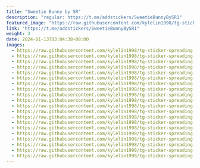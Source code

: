 ```yaml
---
title: "Sweetie Bunny by SR"
description: "regular: https://t.me/addstickers/SweetieBunnyBySR1"
featured_image: "https://raw.githubusercontent.com/kylelin1998/tg-sticker-spreading-worldwide-images/main/img/5c4ba8fb-a4a2-48c6-a215-1e253ed931f1.jpg"
link: "https://t.me/addstickers/SweetieBunnyBySR1"
weight: 3
date: 2024-01-13T03:04:38+08:00
images:
  - https://raw.githubusercontent.com/kylelin1998/tg-sticker-spreading-worldwide-images/main/img/5c4ba8fb-a4a2-48c6-a215-1e253ed931f1.jpg
  - https://raw.githubusercontent.com/kylelin1998/tg-sticker-spreading-worldwide-images/main/img/11e22d9c-e363-444f-bbb9-5c5b6498068d.jpg
  - https://raw.githubusercontent.com/kylelin1998/tg-sticker-spreading-worldwide-images/main/img/d2c63af5-6475-4b53-ad48-94f7d854b1af.jpg
  - https://raw.githubusercontent.com/kylelin1998/tg-sticker-spreading-worldwide-images/main/img/c2a0ad8a-78d0-40f2-8bde-661ec15c24ea.jpg
  - https://raw.githubusercontent.com/kylelin1998/tg-sticker-spreading-worldwide-images/main/img/7c92d7e6-d2ff-4a3e-a197-d019381c04ae.jpg
  - https://raw.githubusercontent.com/kylelin1998/tg-sticker-spreading-worldwide-images/main/img/c7c8d249-6d6f-46d7-9024-7e9bf48070f0.jpg
  - https://raw.githubusercontent.com/kylelin1998/tg-sticker-spreading-worldwide-images/main/img/4c6c6071-7591-4533-8db0-40af1874f5fa.jpg
  - https://raw.githubusercontent.com/kylelin1998/tg-sticker-spreading-worldwide-images/main/img/1ff3cd2e-351f-41ff-a426-b361fdf1b5b5.jpg
  - https://raw.githubusercontent.com/kylelin1998/tg-sticker-spreading-worldwide-images/main/img/b9f437ca-91be-451d-b511-deda64747e1c.jpg
  - https://raw.githubusercontent.com/kylelin1998/tg-sticker-spreading-worldwide-images/main/img/e6af9995-81d0-4e24-88c6-536c74e50bcb.jpg
  - https://raw.githubusercontent.com/kylelin1998/tg-sticker-spreading-worldwide-images/main/img/6693be3d-c22b-4fef-be37-1b93bbcbb84a.jpg
  - https://raw.githubusercontent.com/kylelin1998/tg-sticker-spreading-worldwide-images/main/img/b82c4be8-9d68-4562-831e-0dcc535ef709.jpg
  - https://raw.githubusercontent.com/kylelin1998/tg-sticker-spreading-worldwide-images/main/img/fc8d08b3-febe-42ad-8aaf-a667e5b81141.jpg
  - https://raw.githubusercontent.com/kylelin1998/tg-sticker-spreading-worldwide-images/main/img/5f4ec7d6-61bf-4aa1-8a7e-984bc572ec2d.jpg
  - https://raw.githubusercontent.com/kylelin1998/tg-sticker-spreading-worldwide-images/main/img/7a2cdd9d-b059-439d-9301-0aafa2850871.jpg
  - https://raw.githubusercontent.com/kylelin1998/tg-sticker-spreading-worldwide-images/main/img/e460a11a-e6e7-4193-801b-9fb4e3128d45.jpg
  - https://raw.githubusercontent.com/kylelin1998/tg-sticker-spreading-worldwide-images/main/img/9fbb5324-90d8-45be-ab68-739782d380e3.jpg
  - https://raw.githubusercontent.com/kylelin1998/tg-sticker-spreading-worldwide-images/main/img/8c55185a-b415-48bb-b904-285e2d8d811a.jpg
  - https://raw.githubusercontent.com/kylelin1998/tg-sticker-spreading-worldwide-images/main/img/012507b6-6ce1-4743-8b7a-4dc91d961bf2.jpg
  - https://raw.githubusercontent.com/kylelin1998/tg-sticker-spreading-worldwide-images/main/img/cdb74730-d194-444d-ac26-d78c097a87a0.jpg
---
```

